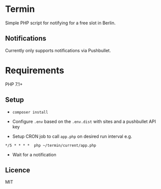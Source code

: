 # Termin

Simple PHP script for notifying for a free slot in Berlin.

## Notifications

Currently only supports notifications via Pushbullet.

# Requirements

PHP 7.1+

## Setup

- `composer install`
- Configure `.env` based on the `.env.dist` with sites and a pushbullet API key

- Setup CRON job to call `app.php` on desired run interval e.g.

 `*/5 * * * *  php ~/termin/current/app.php`

- Wait for a notification

## Licence 

MIT